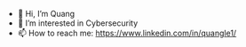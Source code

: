 - 👋 Hi, I’m Quang
- 👀 I’m interested in Cybersecurity
- 📫 How to reach me: https://www.linkedin.com/in/quangle1/

<!---
dangquangle1/dangquangle1 is a ✨ special ✨ repository because its `README.md` (this file) appears on your GitHub profile.
You can click the Preview link to take a look at your changes.
--->
